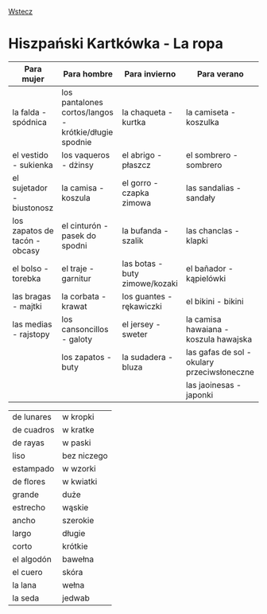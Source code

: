 [Wstecz](../hiszpanski.md)

# Hiszpański Kartkówka - La ropa

| Para mujer                    | Para hombre                                           | Para invierno                  | Para verano                                 |
| ----------------------------- | ----------------------------------------------------- | ------------------------------ | ------------------------------------------- |
| la falda - spódnica           | los pantalones cortos/langos - krótkie/długie spodnie | la chaqueta - kurtka           | la camiseta - koszulka                      |
| el vestido - sukienka         | los vaqueros - dżinsy                                 | el abrigo - płaszcz            | el sombrero - sombrero                      |
| el sujetador - biustonosz     | la camisa - koszula                                   | el gorro - czapka zimowa       | las sandalias - sandały                     |
| los zapatos de tacón - obcasy | el cinturón - pasek do spodni                         | la bufanda - szalik            | las chanclas - klapki                       |
| el bolso - torebka            | el traje - garnitur                                   | las botas - buty zimowe/kozaki | el bañador - kąpielówki                     |
| las bragas - majtki           | la corbata - krawat                                   | los guantes - rękawiczki       | el bikini - bikini                          |
| las medias - rajstopy         | los cansoncillos - galoty                             | el jersey - sweter             | la camisa hawaiana - koszula hawajska       |
|                               | los zapatos - buty                                    | la sudadera - bluza            | las gafas de sol - okulary przeciwsłoneczne |
|                               |                                                       |                                | las jaoinesas - japonki                     |

|            |             |
| ---------- | ----------- |
| de lunares | w kropki    |
| de cuadros | w kratke    |
| de rayas   | w paski     |
| liso       | bez niczego |
| estampado  | w wzorki    |
| de flores  | w kwiatki   |
| grande     | duże        |
| estrecho   | wąskie      |
| ancho      | szerokie    |
| largo      | długie      |
| corto      | krótkie     |
| el algodón | bawełna     |
| el cuero   | skóra       |
| la lana    | wełna       |
| la seda    | jedwab      |
